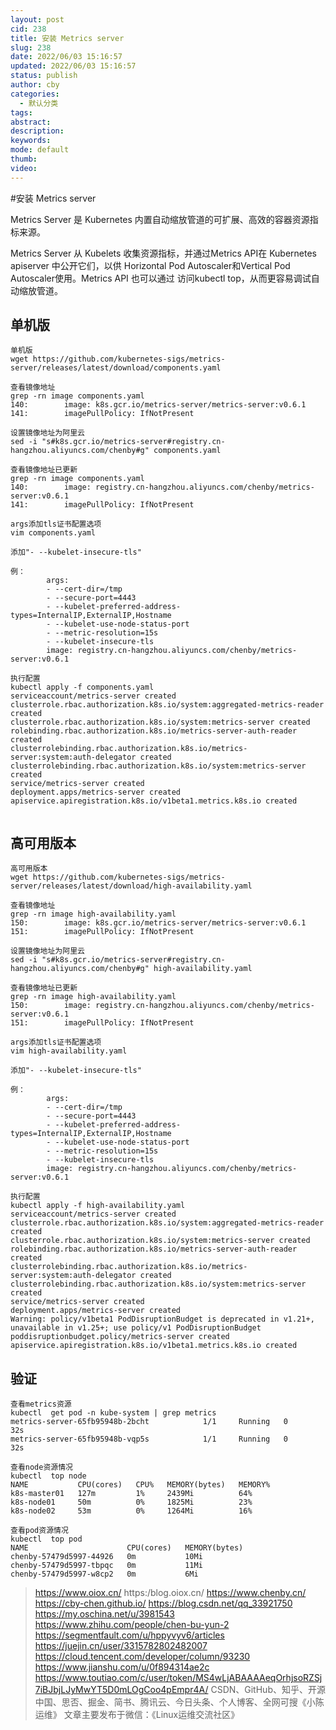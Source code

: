 ```yaml
---
layout: post
cid: 238
title: 安装 Metrics server
slug: 238
date: 2022/06/03 15:16:57
updated: 2022/06/03 15:16:57
status: publish
author: cby
categories: 
  - 默认分类
tags: 
abstract: 
description: 
keywords: 
mode: default
thumb: 
video: 
---
```



#安装 Metrics server

Metrics Server 是 Kubernetes 内置自动缩放管道的可扩展、高效的容器资源指标来源。

Metrics Server 从 Kubelets 收集资源指标，并通过Metrics API在 Kubernetes apiserver 中公开它们，以供 Horizo​​ntal Pod Autoscaler和Vertical Pod Autoscaler使用。Metrics API 也可以通过 访问kubectl top，从而更容易调试自动缩放管道。

## 单机版 

```
单机版 
wget https://github.com/kubernetes-sigs/metrics-server/releases/latest/download/components.yaml

查看镜像地址
grep -rn image components.yaml 
140:        image: k8s.gcr.io/metrics-server/metrics-server:v0.6.1
141:        imagePullPolicy: IfNotPresent

设置镜像地址为阿里云
sed -i "s#k8s.gcr.io/metrics-server#registry.cn-hangzhou.aliyuncs.com/chenby#g" components.yaml

查看镜像地址已更新
grep -rn image components.yaml 
140:        image: registry.cn-hangzhou.aliyuncs.com/chenby/metrics-server:v0.6.1
141:        imagePullPolicy: IfNotPresent

args添加tls证书配置选项
vim components.yaml

添加"- --kubelet-insecure-tls"

例：
	    args:
        - --cert-dir=/tmp
        - --secure-port=4443
        - --kubelet-preferred-address-types=InternalIP,ExternalIP,Hostname
        - --kubelet-use-node-status-port
        - --metric-resolution=15s
        - --kubelet-insecure-tls
        image: registry.cn-hangzhou.aliyuncs.com/chenby/metrics-server:v0.6.1

执行配置
kubectl apply -f components.yaml 
serviceaccount/metrics-server created
clusterrole.rbac.authorization.k8s.io/system:aggregated-metrics-reader created
clusterrole.rbac.authorization.k8s.io/system:metrics-server created
rolebinding.rbac.authorization.k8s.io/metrics-server-auth-reader created
clusterrolebinding.rbac.authorization.k8s.io/metrics-server:system:auth-delegator created
clusterrolebinding.rbac.authorization.k8s.io/system:metrics-server created
service/metrics-server created
deployment.apps/metrics-server created
apiservice.apiregistration.k8s.io/v1beta1.metrics.k8s.io created


```



## 高可用版本

```
高可用版本
wget https://github.com/kubernetes-sigs/metrics-server/releases/latest/download/high-availability.yaml

查看镜像地址
grep -rn image high-availability.yaml 
150:        image: k8s.gcr.io/metrics-server/metrics-server:v0.6.1
151:        imagePullPolicy: IfNotPresent

设置镜像地址为阿里云
sed -i "s#k8s.gcr.io/metrics-server#registry.cn-hangzhou.aliyuncs.com/chenby#g" high-availability.yaml

查看镜像地址已更新
grep -rn image high-availability.yaml 
150:        image: registry.cn-hangzhou.aliyuncs.com/chenby/metrics-server:v0.6.1
151:        imagePullPolicy: IfNotPresent

args添加tls证书配置选项
vim high-availability.yaml

添加"- --kubelet-insecure-tls"

例：
	    args:
        - --cert-dir=/tmp
        - --secure-port=4443
        - --kubelet-preferred-address-types=InternalIP,ExternalIP,Hostname
        - --kubelet-use-node-status-port
        - --metric-resolution=15s
        - --kubelet-insecure-tls
        image: registry.cn-hangzhou.aliyuncs.com/chenby/metrics-server:v0.6.1

执行配置
kubectl apply -f high-availability.yaml
serviceaccount/metrics-server created
clusterrole.rbac.authorization.k8s.io/system:aggregated-metrics-reader created
clusterrole.rbac.authorization.k8s.io/system:metrics-server created
rolebinding.rbac.authorization.k8s.io/metrics-server-auth-reader created
clusterrolebinding.rbac.authorization.k8s.io/metrics-server:system:auth-delegator created
clusterrolebinding.rbac.authorization.k8s.io/system:metrics-server created
service/metrics-server created
deployment.apps/metrics-server created
Warning: policy/v1beta1 PodDisruptionBudget is deprecated in v1.21+, unavailable in v1.25+; use policy/v1 PodDisruptionBudget
poddisruptionbudget.policy/metrics-server created
apiservice.apiregistration.k8s.io/v1beta1.metrics.k8s.io created
```



## 验证

```
查看metrics资源
kubectl  get pod -n kube-system | grep metrics
metrics-server-65fb95948b-2bcht            1/1     Running   0             32s
metrics-server-65fb95948b-vqp5s            1/1     Running   0             32s

查看node资源情况
kubectl  top node
NAME           CPU(cores)   CPU%   MEMORY(bytes)   MEMORY%   
k8s-master01   127m         1%     2439Mi          64%       
k8s-node01     50m          0%     1825Mi          23%       
k8s-node02     53m          0%     1264Mi          16%   

查看pod资源情况
kubectl  top pod 
NAME                      CPU(cores)   MEMORY(bytes)   
chenby-57479d5997-44926   0m           10Mi            
chenby-57479d5997-tbpqc   0m           11Mi            
chenby-57479d5997-w8cp2   0m           6Mi 

```





> https://www.oiox.cn/
> https:/blog.oiox.cn/
> https://www.chenby.cn/
> https://cby-chen.github.io/
> https://blog.csdn.net/qq_33921750
> https://my.oschina.net/u/3981543
> https://www.zhihu.com/people/chen-bu-yun-2
> https://segmentfault.com/u/hppyvyv6/articles
> https://juejin.cn/user/3315782802482007
> https://cloud.tencent.com/developer/column/93230
> https://www.jianshu.com/u/0f894314ae2c
> https://www.toutiao.com/c/user/token/MS4wLjABAAAAeqOrhjsoRZSj7iBJbjLJyMwYT5D0mLOgCoo4pEmpr4A/
> CSDN、GitHub、知乎、开源中国、思否、掘金、简书、腾讯云、今日头条、个人博客、全网可搜《小陈运维》
> 文章主要发布于微信：《Linux运维交流社区》